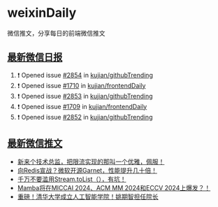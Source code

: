 # weixinDaily
微信推文，分享每日的前端微信推文

## [最新微信日报](https://github.com/kujian/weixinDaily/issues)

<!--START_SECTION:activity-->
1. ❗ Opened issue [#2854](https://github.com/kujian/githubTrending/issues/2854) in [kujian/githubTrending](https://github.com/kujian/githubTrending)
2. ❗ Opened issue [#1710](https://github.com/kujian/frontendDaily/issues/1710) in [kujian/frontendDaily](https://github.com/kujian/frontendDaily)
3. ❗ Opened issue [#2853](https://github.com/kujian/githubTrending/issues/2853) in [kujian/githubTrending](https://github.com/kujian/githubTrending)
4. ❗ Opened issue [#1709](https://github.com/kujian/frontendDaily/issues/1709) in [kujian/frontendDaily](https://github.com/kujian/frontendDaily)
5. ❗ Opened issue [#2852](https://github.com/kujian/githubTrending/issues/2852) in [kujian/githubTrending](https://github.com/kujian/githubTrending)
<!--END_SECTION:activity-->


## [最新微信推文](https://weixin.qdkfweb.cn/)

<!-- BLOG-POST-LIST:START -->
- [新来个技术总监，把限流实现的那叫一个优雅，佩服！](https://weixin.qdkfweb.cn/43853.html)
- [向Redis宣战？微软开源Garnet，性能提升几十倍！](https://weixin.qdkfweb.cn/43854.html)
- [千万不要滥用Stream.toList（），有坑！](https://weixin.qdkfweb.cn/43855.html)
- [Mamba将在MICCAI 2024、ACM MM 2024和ECCV 2024上爆发？！](https://weixin.qdkfweb.cn/43859.html)
- [重磅！清华大学成立人工智能学院！姚期智担任院长](https://weixin.qdkfweb.cn/43860.html)
<!-- BLOG-POST-LIST:END -->